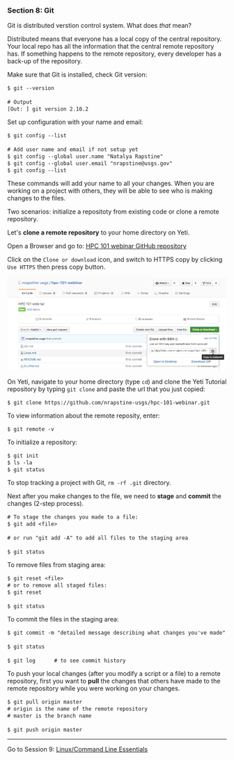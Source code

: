 ### Section 8: Git  

Git is distributed verstion control system. What does *that* mean?

Distributed means that everyone has a local copy of the central repository. Your local repo has all the information that the central remote repository has. If something happens to the remote repository, every developer has a back-up of the repository.

Make sure that Git is installed, check Git version:

```
$ git --version

# Output
[Out: ] git version 2.10.2
```

Set up configuration with your name and email: 

```
$ git config --list

# Add user name and email if not setup yet
$ git config --global user.name "Natalya Rapstine"
$ git config --global user.email "nrapstine@usgs.gov"
$ git config --list
```

These commands will add your name to all your changes. When you are working on a project with others, they will be able to see who is making changes to the files.

Two scenarios: initialize a repositoty from existing code or clone a remote repository.

Let's **clone a remote repository** to your home directory on Yeti.

Open a Browser and go to: [HPC 101 webinar GitHub repository](https://github.com/nrapstine-usgs/hpc-101-webinar) 

Click on the `Clone or download` icon, and switch to HTTPS copy by clicking `Use HTTPS` then press copy button.

![](./img/clone.png)  

On Yeti, navigate to your home directory (type `cd`) and clone the Yeti Tutorial repository by typing `git clone` and paste the url that you just copied:

```
$ git clone https://github.com/nrapstine-usgs/hpc-101-webinar.git
```

To view information about the remote reposity, enter:

```
$ git remote -v
```

To initialize a repository:

```
$ git init
$ ls -la
$ git status
```

To stop tracking a project with Git, `rm -rf .git` directory.

Next after you make changes to the file, we need to **stage** and **commit** the changes (2-step process).

```
# To stage the changes you made to a file:
$ git add <file>

# or run "git add -A" to add all files to the staging area

$ git status
```

To remove files from staging area:

```
$ git reset <file>
# or to remove all staged files:
$ git reset 

$ git status
```

To commit the files in the staging area:

```
$ git commit -m "detailed message describing what changes you've made"

$ git status

$ git log      # to see commit history
```

To push your local changes (after you modify a script or a file) to a remote repository, first you want to **pull** the changes that others have made to the remote repository while you were working on your changes. 

```
$ git pull origin master
# origin is the name of the remote repository
# master is the branch name

$ git push origin master
```

------

Go to Session 9: [Linux/Command Line Essentials](Linux.md)